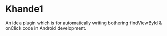 # Khande1
An idea plugin which is for automatically writing bothering findViewById &amp; onClick code in Android development.
